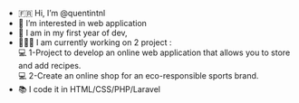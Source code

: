 - 🇫🇷 Hi, I’m @quentintnl
- 👀 I’m interested in web application
- 🌱 I am in my first year of dev, 
- 👨🏻‍💻 I am currently working on 2  project :<br>
      💻 1-Project to develop an online web application that allows you to store and add recipes.<br>
      💻 2-Create an online shop for an eco-responsible sports brand.
- 📚 I code it in HTML/CSS/PHP/Laravel

